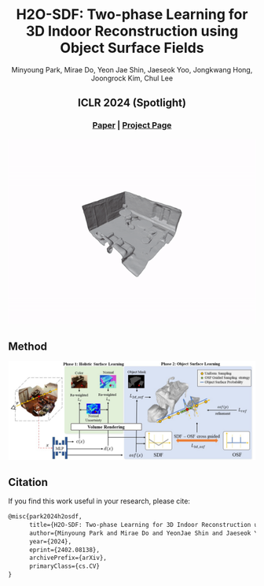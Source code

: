 <p align="center">

<h1 align="center">H2O-SDF: Two-phase Learning for 3D Indoor Reconstruction using Object Surface Fields</h1>
<p align="center"> Minyoung Park, Mirae Do, Yeon Jae Shin, Jaeseok Yoo, Jongkwang Hong, Joongrock Kim, Chul Lee</p>

  <h2 align="center">ICLR 2024 (Spotlight)</h2>
  <h3 align="center"><a href="https://arxiv.org/abs/2402.08138">Paper</a> | <a href="https://domirae.github.io/">Project Page</a> </h3>
  <div align="center"></div>
</p>

![](./assets/abstract.gif)




## Method

![](./assets/overview.jpg)



## Citation

If you find this work useful in your research, please cite:
```txt
@misc{park2024h2osdf,
      title={H2O-SDF: Two-phase Learning for 3D Indoor Reconstruction using Object Surface Fields}, 
      author={Minyoung Park and Mirae Do and YeonJae Shin and Jaeseok Yoo and Jongkwang Hong and Joongrock Kim and Chul Lee},
      year={2024},
      eprint={2402.08138},
      archivePrefix={arXiv},
      primaryClass={cs.CV}
}
```
